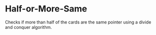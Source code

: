 # Half-or-More-Same

Checks if more than half of the cards are the same pointer using a divide and conquer algorithm.
